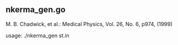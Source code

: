 ## nkerma\_gen.go

M. B. Chadwick, et al.: Medical Physics, Vol. 26, No. 6, p974, (1999)

usage:
./nkerma\_gen st.in
